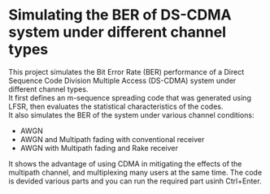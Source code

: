 # Simulating the BER of DS-CDMA system under different channel types
This project simulates the Bit Error Rate (BER) performance of a Direct Sequence Code Division Multiple Access (DS-CDMA) system under different channel types.  
It first defines an m-sequence spreading code that was generated using LFSR, then evaluates the statistical characteristics of the codes.  
It also simulates the BER of the system under various channel conditions:
- AWGN  
- AWGN and Multipath fading with conventional receiver  
- AWGN with Multipath fading and Rake receiver  

It shows the advantage of using CDMA in mitigating the effects of the multipath channel, and multiplexing many users at the same time.
The code is devided various parts and you can run the required part usinh Ctrl+Enter.
